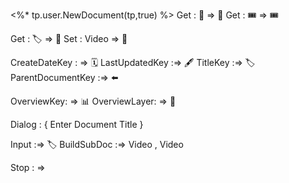 

<%* tp.user.NewDocument(tp,true) %>
Get : 🎫 => 🎫
Get : 🎟️ => 🎟️


Get : 🏷️ => 🔖
Set : Video => 🎫


CreateDateKey : => 🗓️
LastUpdatedKey :=> 🖋️
TitleKey :=> 🏷️
ParentDocumentKey :=> ⬅️

OverviewKey: => 📊
OverviewLayer: => 🎫

Dialog : {
Enter Document Title 
}

Input :=> 🏷️
BuildSubDoc :=> Video , Video

Stop : =>